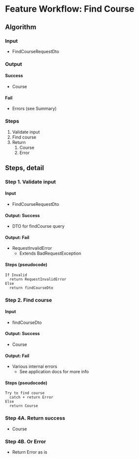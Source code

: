 # Feature Workflow: Find Course

## Algorithm

### Input

- FindCourseRequestDto

### Output

#### Success

- Course

#### Fail

- Errors (see Summary)

### Steps

1. Validate input
2. Find course
3. Return
   1. Course
   2. Error

## Steps, detail

### Step 1. Validate input

#### Input

- FindCourseRequestDto

#### Output: Success

- DTO for findCourse query

#### Output: Fail

- RequestInvalidError
  - Extends BadRequestException

#### Steps (pseudocode)

```
If Invalid
  return RequestInvalidError
Else
  return findCourseDto
```

### Step 2. Find course

#### Input

- findCourseDto

#### Output: Success

- Course

#### Output: Fail

- Various internal errors
  - See application docs for more info

#### Steps (pseudocode)

```
Try to find course
  catch + return Error
Else
  return Course
```

### Step 4A. Return success

- Course

### Step 4B. Or Error

- Return Error as is

